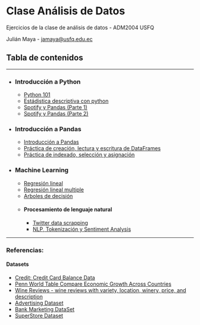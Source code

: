 # Clase Análisis de Datos

Ejercicios de la clase de análisis de datos - ADM2004 USFQ

Julián Maya - jamaya@usfq.edu.ec

## Tabla de contenidos
___
- ### Introducción a Python
    - [Python 101](https://github.com/mayait/ClaseAnalisisDatos/blob/main/python101/intro_to_python.ipynb)
    - [Estádistica descriptiva con python](https://github.com/mayait/ClaseAnalisisDatos/blob/main/python101/EstadisticaDescriptivaPython.ipynb)
    - [Spotify y Pandas (Parte 1)](https://github.com/mayait/ClaseAnalisisDatos/blob/main/python101/spotify_parte1.ipynb)
    - [Spotify y Pandas (Parte 2)](https://github.com/mayait/ClaseAnalisisDatos/blob/main/python101/spotify_parte2.ipynb)


- ### Introducción a Pandas
    - [Introducción a Pandas](https://github.com/mayait/ClaseAnalisisDatos/blob/main/pandas/intro_to_pandas.ipynb)
    - [Práctica de creación, lectura y escritura de DataFrames](https://github.com/mayait/ClaseAnalisisDatos/blob/main/pandas/Pandas_Exercise_Creating_Reading_and_Writing.ipynb)
    - [Práctica de indexado, selección y asignación](https://github.com/mayait/ClaseAnalisisDatos/blob/main/pandas/Pandas_exercise_indexing_selecting_assigning.ipynb)

- ### Machine Learning
    - [Regresión lineal](https://github.com/mayait/ClaseAnalisisDatos/blob/main/regresion_lineal/reg_lineal_simple.ipynb)
    - [Regresión lineal multiple](https://github.com/mayait/ClaseAnalisisDatos/blob/main/regresion_lineal/reg_lineal_multiple.ipynb)
    - [Arboles de decisión](https://github.com/mayait/ClaseAnalisisDatos/blob/main/DesitionTree/Desition_Tree_2.0.ipynb)
    - #### Procesamiento de lenguaje natural
        - [Twitter data scrapping](https://github.com/mayait/ClaseAnalisisDatos/blob/main/nlp/2022_Twitter_Data_Scrapper.ipynb)
        - [NLP, Tokenización y Sentiment Analysis](https://github.com/mayait/ClaseAnalisisDatos/blob/main/nlp/NLP_Tokenization_Sentiment_Analysis.ipynb)

----

### Referencias:

#### Datasets
- [Credit: Credit Card Balance Data](https://rdrr.io/cran/ISLR/man/Credit.html)
- [Penn World Table Compare Economic Growth Across Countries](https://www.kaggle.com/datasets/jboysen/penn-world-table)
- [Wine Reviews - wine reviews with variety, location, winery, price, and description](https://www.kaggle.com/datasets/zynicide/wine-reviews)
- [Advertising Dataset](https://www.kaggle.com/datasets/ashydv/advertising-dataset)
- [Bank Marketing DataSet](https://archive.ics.uci.edu/ml/datasets/bank+marketing)
- [SuperStore Dataset](https://www.kaggle.com/datasets/bravehart101/sample-supermarket-dataset)
